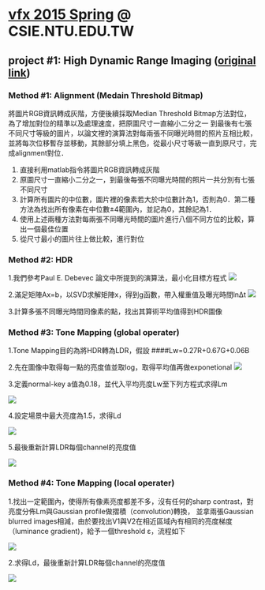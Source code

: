 # [vfx 2015 Spring](http://www.csie.ntu.edu.tw/~cyy/courses/vfx/15spring/ "Digital Visual Effects 2011 Spring") @ CSIE.NTU.EDU.TW
## project #1: High Dynamic Range Imaging ([original link](http://www.csie.ntu.edu.tw/~cyy/courses/vfx/11spring/assignments/))

### Method #1: Alignment (Medain Threshold Bitmap)
  將圖片RGB資訊轉成灰階，方便後續採取Median Threshold Bitmap方法對位，為了增加對位的精準以及處理速度，把原圖尺寸一直縮小二分之一
到最後有七張不同尺寸等級的圖片，以論文裡的演算法對每兩張不同曝光時間的照片互相比較，並將每次位移暫存並移動，其餘部分填上黑色，從最小尺寸等級一直到原尺寸，完成alignment對位．

1. 直接利用matlab指令將圖片RGB資訊轉成灰階
2. 原圖尺寸一直縮小二分之一，到最後每張不同曝光時間的照片一共分別有七張不同尺寸
3. 計算所有圖片的中位數，圖片裡的像素若大於中位數計為1，否則為0．第二種方法為找出所有像素在中位數±4範圍內，並記為0，其餘記為1．
4. 使用上述兩種方法對每兩張不同曝光時間的圖片進行八個不同方位的比較，算出一個最佳位置
5. 從尺寸最小的圖片往上做比較，進行對位


### Method #2: HDR 
1.我們參考Paul E. Debevec 論文中所提到的演算法，最小化目標方程式
![](https://cloud.githubusercontent.com/assets/11753996/7004184/d38f9a00-dc99-11e4-9e53-b0a3354c7874.png)


2.滿足矩陣Ax=b，以SVD求解矩陣x，得到g函數，帶入權重值及曝光時間lnΔt
![](https://cloud.githubusercontent.com/assets/11753996/7004201/12c4cec0-dc9a-11e4-926c-625f89f4e6f9.png)


3.計算多張不同曝光時間同像素的點，找出其算術平均值得到HDR圖像


### Method #3: Tone Mapping (global operater)
1.Tone Mapping目的為將HDR轉為LDR，假設 
####Lw=0.27R+0.67G+0.06B

2.先在圖像中取得每一點的亮度值並取log，取得平均值再做exponetional
![](https://cloud.githubusercontent.com/assets/11753996/7006655/7dddc6a6-dcb5-11e4-87e2-d35b361f983c.png)


3.定義normal-key a值為0.18，並代入平均亮度Lw至下列方程式求得Lm
<div style="display:block">
<img src="https://cloud.githubusercontent.com/assets/11753996/7006675/97173850-dcb5-11e4-898a-5190125ffb3d.png">
</div>

4.設定場景中最大亮度為1.5，求得Ld
<div style="display:block">
<img src="https://cloud.githubusercontent.com/assets/11753996/7006744/1c087e20-dcb6-11e4-9e8f-5d42b487120f.png")
</div>

5.最後重新計算LDR每個channel的亮度值
<div style="display:block">
<img src="https://cloud.githubusercontent.com/assets/11753996/7006781/6a431866-dcb6-11e4-911a-852b4feccaaa.png">
</div>




### Method #4: Tone Mapping (local operater)
1.找出一定範圍內，使得所有像素亮度都差不多，沒有任何的sharp contrast，對亮度分佈Lm與Gaussian profile做摺積（convolution)轉換，
並拿兩張Gaussian blurred images相減，由於要找出V1與V2在相近區域內有相同的亮度梯度（luminance gradient)，給予一個threshold ε，流程如下
<div style="display:block">
<img src="https://cloud.githubusercontent.com/assets/11753996/7024702/41896464-dd71-11e4-920a-3a0169c586af.png")
</div>

2.求得Ld，最後重新計算LDR每個channel的亮度值
<div style="display:block">
<img src="https://cloud.githubusercontent.com/assets/11753996/7024715/592569ce-dd71-11e4-9878-5e3219d1058a.png")
</div>




